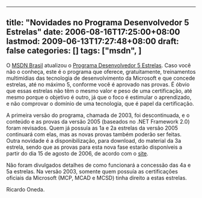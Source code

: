 
---
title: "Novidades no Programa Desenvolvedor 5 Estrelas"
date: 2006-08-16T17:25:00+08:00
lastmod: 2009-06-13T17:27:48+08:00
draft: false
categories: []
tags: ["msdn", ]
---


O [MSDN Brasil](http://www.microsoft.com/brasil/msdn/) atualizou o [Programa Desenvolvedor 5 Estrelas](http://www.msdnbrasil.com.br/cinco_estrelas/Default.aspx). Caso você não o conheça, este é o programa que oferece, gratuitamente, treinamentos multimídias das tecnologia de desenvolvimento da Microsoft e que concede estrelas, até no máximo 5, conforme você é aprovado nas provas. É óbvio que essas estrelas não têm o mesmo valor e peso de uma certificação, até mesmo porque o objetivo é outro, já que o foco é estimular o aprendizado, e não comprovar o domínio de uma tecnologia, que é papel da certificação.

A primeira versão do programa, chamada de 2003, foi descontinuada, e o conteúdo e as provas da versão 2005 (baseados no .NET Framework 2.0) foram revisados. Quem já possuía as 1a e 2a estrelas da versão 2005 continuará com elas, mas as novas provas também poderão ser feitas. Outra novidade é a disponibilização, para download, do material da 3a estrela, sendo que as provas para esta nova fase estarão disponíveis a partir do dia 15 de agosto de 2006, de acordo com o [site](http://www.msdnbrasil.com.br/cinco_estrelas/Default.aspx).

Não foram divulgados detalhes de como funcionará a concessão das 4a e 5a estrelas. Na versão 2003, somente quem possuía as certificações oficiais da Microsoft (MCP, MCAD e MCSD) tinha direito a estas estrelas.

Ricardo Oneda.

